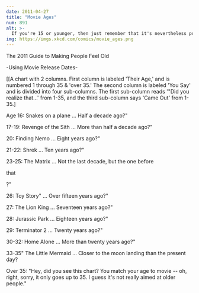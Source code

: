 ```yaml
---
date: 2011-04-27
title: "Movie Ages"
num: 891
alt: >-
  If you're 15 or younger, then just remember that it's nevertheless probably too late to be a child prodigy.
img: https://imgs.xkcd.com/comics/movie_ages.png
---
```

The 2011 Guide to Making People Feel Old

-Using Movie Release Dates-

[[A chart with 2 columns. First column is labeled 'Their Age,' and is numbered 1 through 35 & 'over 35.' The second column is labeled 'You Say' and is divided into four sub-columns. The first sub-column reads '"Did you realize that...' from 1-35, and the third sub-column says 'Came Out' from 1-35.]

Age 16: Snakes on a plane ... Half a decade ago?"

17-19: Revenge of the Sith ... More than half a decade ago?"

20: Finding Nemo ... Eight years ago?"

21-22: Shrek ... Ten years ago?"

23-25: The Matrix ... Not the last decade, but the one before 

that

?"

26: Toy Story" ... Over fifteen years ago?"

27: The Lion King ... Seventeen years ago?"

28: Jurassic Park ... Eighteen years ago?"

29: Terminator 2 ... Twenty years ago?"

30-32: Home Alone ... More than twenty years ago?"

33-35" The Little Mermaid ... Closer to the moon landing than the present day?

Over 35: "Hey, did you see this chart? You match your age to movie -- oh, right, sorry, it only goes up to 35. I guess it's not really aimed at older people."

